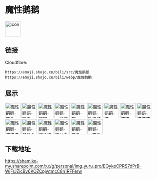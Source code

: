 # 魔性鹅鹅
<img src="https://emoji.shojo.cn/bili/src/魔性鹅鹅/icon.png" width="50" height="50" alt="icon">

## 链接
Cloudflare:
```
https://emoji.shojo.cn/bili/src/魔性鹅鹅
https://emoji.shojo.cn/bili/webp/魔性鹅鹅
```
## 展示
<img src="https://emoji.shojo.cn/bili/src/魔性鹅鹅/魔性鹅鹅-鹅头.png" width="50" height="50" alt="魔性鹅鹅-鹅头">
<img src="https://emoji.shojo.cn/bili/src/魔性鹅鹅/魔性鹅鹅-鹅身.png" width="50" height="50" alt="魔性鹅鹅-鹅身">
<img src="https://emoji.shojo.cn/bili/src/魔性鹅鹅/魔性鹅鹅-鹅尾.png" width="50" height="50" alt="魔性鹅鹅-鹅尾">
<img src="https://emoji.shojo.cn/bili/src/魔性鹅鹅/魔性鹅鹅-一摊鹅.png" width="50" height="50" alt="魔性鹅鹅-一摊鹅">
<img src="https://emoji.shojo.cn/bili/src/魔性鹅鹅/魔性鹅鹅-戳.png" width="50" height="50" alt="魔性鹅鹅-戳">
<img src="https://emoji.shojo.cn/bili/src/魔性鹅鹅/魔性鹅鹅-铁锅炖大鹅.png" width="50" height="50" alt="魔性鹅鹅-铁锅炖大鹅">
<img src="https://emoji.shojo.cn/bili/src/魔性鹅鹅/魔性鹅鹅-嘎.png" width="50" height="50" alt="魔性鹅鹅-嘎">
<img src="https://emoji.shojo.cn/bili/src/魔性鹅鹅/魔性鹅鹅-嘎嘎.png" width="50" height="50" alt="魔性鹅鹅-嘎嘎">
<img src="https://emoji.shojo.cn/bili/src/魔性鹅鹅/魔性鹅鹅-嘎嘎嘎.png" width="50" height="50" alt="魔性鹅鹅-嘎嘎嘎">
<img src="https://emoji.shojo.cn/bili/src/魔性鹅鹅/魔性鹅鹅-嘎嘎嘎嘎.png" width="50" height="50" alt="魔性鹅鹅-嘎嘎嘎嘎">
<img src="https://emoji.shojo.cn/bili/src/魔性鹅鹅/魔性鹅鹅-起杀心.png" width="50" height="50" alt="魔性鹅鹅-起杀心">
<img src="https://emoji.shojo.cn/bili/src/魔性鹅鹅/魔性鹅鹅-扼住咽喉.png" width="50" height="50" alt="魔性鹅鹅-扼住咽喉">
<img src="https://emoji.shojo.cn/bili/src/魔性鹅鹅/魔性鹅鹅-精神良好.png" width="50" height="50" alt="魔性鹅鹅-精神良好">
<img src="https://emoji.shojo.cn/bili/src/魔性鹅鹅/魔性鹅鹅-着急.png" width="50" height="50" alt="魔性鹅鹅-着急">
<img src="https://emoji.shojo.cn/bili/src/魔性鹅鹅/魔性鹅鹅-上天堂鹅.png" width="50" height="50" alt="魔性鹅鹅-上天堂鹅">

## 下载地址

https://shamiko-my.sharepoint.com/:u:/g/personal/img_yuru_pro/EQykpCPRS7dPrB-WjFrJZicBv6KOZCpjwtmcC8n1RFFerw
